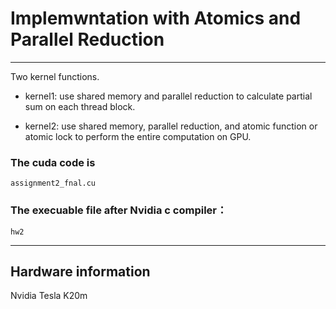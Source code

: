 # Implemwntation with Atomics and Parallel Reduction

---

Two kernel functions.

* kernel1: use shared memory and parallel reduction to calculate partial sum on each thread block.

* kernel2: use shared memory, parallel reduction, and atomic function or atomic lock to perform the entire computation on GPU.

### The cuda code is

`assignment2_fnal.cu`

### The execuable file after Nvidia c compiler：

`hw2`

---

## Hardware information

Nvidia Tesla K20m
